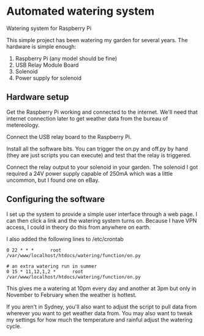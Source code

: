 # Automated watering system

Watering system for Raspberry Pi

This simple project has been watering my garden for several years. The hardware is simple enough:

1. Raspberry Pi (any model should be fine)
2. USB Relay Module Board
3. Solenoid
4. Power supply for solenoid
 
## Hardware setup

Get the Raspberry Pi working and connected to the internet. We'll need that internet connection later to get weather data from the bureau of metereology.

Connect the USB relay board to the Raspberry Pi.

Install all the software bits. You can trigger the on.py and off.py by hand (they are just scripts you can execute) and test that the relay is triggered.

Connect the relay output to your solenoid in your garden. The solenoid I got required a 24V power supply capable of 250mA which was a little uncommon, but I found one on eBay.


## Configuring the software

I set up the system to provide a simple user interface through a web page. I can then click a link and the watering system turns on. Because I have VPN access, I could in theory do this from anywhere on earth.

I also added the following lines to /etc/crontab

    0 22 * * *      root    /var/www/localhost/htdocs/watering/function/on.py

    # an extra watering run in summer
    0 15 * 11,12,1,2 *      root    /var/www/localhost/htdocs/watering/function/on.py
    
This gives me a watering at 10pm every day and another at 3pm but only in November to February when the weather is hottest.

If you aren't in Sydney, you'll also want to adjust the script to pull data from wherever you want to get weather data from. You may also want to tweak my settings for how much the temperature and rainful adjust the watering cycle.
